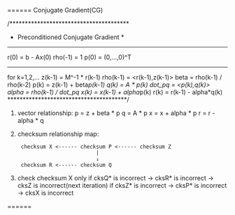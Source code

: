 
======
Conjugate Gradient(CG)

/***************************************
 * Preconditioned Conjugate Gradient   *
 ***************************************
 r(0)    = b - Ax(0)
 rho(-1) = 1
 p(0)    = (0,...,0)^T
 ***************************************
 for k=1,2,...
   z(k-1)    = M^-1 * r(k-1)
   rho(k-1)  = <r(k-1),z(k-1)>
   beta      = rho(k-1) / rho(k-2)
   p(k)      = z(k-1) + beta*p(k-1)
   q(k)      = A * p(k)
   dot_pq    = <p(k),q(k)>
   alpha     = rho(k-1) / dot_pq
   x(k)      = x(k-1) + alpha*p(k)
   r(k)      = r(k-1) - alpha*q(k)
 ***************************************/

1. vector relationship:
        p = z + beta * p
        q = A * p
        x = x + alpha * p
        r = r - alpha * q

2. checksum relationship map:

        checksum X <------ checksum P <------ checksum Z
                                |
                                ↓
        checksum R <------ checksum Q

3. check checksum X only
        if cksQ* is incorrect -> cksR* is incorrect -> cksZ is incorrect(next iteration)
        if cksZ* is incorrect -> cksP* is incorrect -> cksX is incorrect

======
